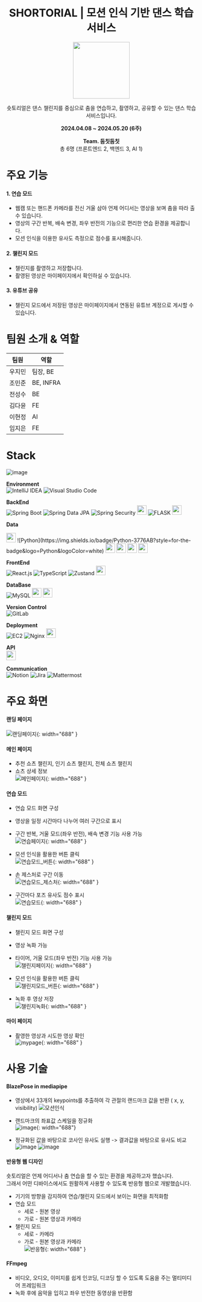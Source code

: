 <div align="center">

# SHORTORIAL | 모션 인식 기반 댄스 학습 서비스

<img src="/uploads/a3e23c258661246bc3789930f2efcc13/logo.png" width="" height="150"></img>

숏토리얼은 댄스 챌린지를 중심으로 춤을 연습하고, 촬영하고, 공유할 수 있는 댄스 학습 서비스입니다.

**2024.04.08 ~ 2024.05.20 (6주)**

**Team. 둠칫둠칫**  
총 6명 (프론트엔드 2, 백엔드 3, AI 1)

</div>

# 주요 기능

#### 1. 연습 모드

- 웹캠 또는 핸드폰 카메라를 전신 거울 삼아 언제 어디서는 영상을 보며 춤을 따라 출 수 있습니다.
- 영상의 구간 반복, 배속 변경, 좌우 반전의 기능으로 편리한 연습 환경을 제공합니다.
- 모션 인식을 이용한 유사도 측정으로 점수를 표시해줍니다.

#### 2. 챌린지 모드

- 챌린지를 촬영하고 저장합니다.
- 촬영된 영상은 마이페이지에서 확인하실 수 있습니다.

#### 3. 유튜브 공유

- 챌린지 모드에서 저장된 영상은 마이페이지에서 연동된 유튜브 계정으로 게시할 수 있습니다.

# 팀원 소개 & 역할

| 팀원   | 역할      |
| ------ | --------- |
| 우지민 | 팀장, BE  |
| 조민준 | BE, INFRA |
| 전성수 | BE        |
| 김다윤 | FE        |
| 이현정 | AI        |
| 임지은 | FE        |

# Stack

![image](/uploads/21d4bd258a58958aa69ed8c6fafd56eb/서비스아키텍처.png)

**Environment**  
![IntelliJ IDEA](https://img.shields.io/badge/IntelliJ%20IDEA-000000.svg?style=for-the-badge&logo=intellij-idea&logoColor=white)
![Visual Studio Code](https://img.shields.io/badge/Visual%20Studio%20Code-007ACC?style=for-the-badge&logo=Visual%20Studio%20Code&logoColor=white)

**BackEnd**  
![Spring Boot](https://img.shields.io/badge/spring%20boot-%236DB33F.svg?style=for-the-badge&logo=springboot&logoColor=white)
![Spring Data JPA](https://img.shields.io/badge/Spring%20Data%20JPA-%236DB33F.svg?style=for-the-badge&logo=spring&logoColor=white)
![Spring Security](https://img.shields.io/badge/Spring%20Security-%236DB33F.svg?style=for-the-badge&logo=spring&logoColor=white)
<img src="https://a11ybadges.com/badge?logo=gradle" height="25"/>
![FLASK](https://img.shields.io/badge/Flask-000000?style=for-the-badge&logo=flask&logoColor=white)
<img src="https://a11ybadges.com/badge?logo=nodedotjs" height="25"/>

**Data**

<img src="https://img.shields.io/badge/Anaconda-44A833?style=flat-square&logo=Anaconda&logoColor=white" height="25"/>  
![Python](https://img.shields.io/badge/Python-3776AB?style=for-the-badge&logo=Python&logoColor=white)
<img src="https://a11ybadges.com/badge?logo=pandas" height="25"/>
<img src="https://a11ybadges.com/badge?logo=numpy" height="25"/>
<img src="https://a11ybadges.com/badge?logo=scikitlearn" height="25"/> <img src="https://a11ybadges.com/badge?logo=scipy" height="25"/>

**FrontEnd**  
![React.js](https://img.shields.io/badge/React-61DAFB?style=for-the-badge&logo=React&logoColor=black)
![TypeScript](https://img.shields.io/badge/Typescript-3178C6?style=for-the-badge&logo=Typescript&logoColor=white)
![Zustand](https://img.shields.io/badge/Zustand-%235B2C6F.svg?style=for-the-badge&logo=React&logoColor=white)
<img src="https://a11ybadges.com/badge?logo=styledcomponents" height="25"/>

**DataBase**  
![MySQL](https://img.shields.io/badge/mysql-%2300f.svg?style=for-the-badge&logo=mysql&logoColor=white)
<img src="https://a11ybadges.com/badge?logo=amazons3" height="25"/>
<img src="https://a11ybadges.com/badge?logo=redis" height="25"/>

**Version Control**  
![GitLab](https://img.shields.io/badge/gitlab-%23181717.svg?style=for-the-badge&logo=gitlab&logoColor=white)

**Deployment**  
![EC2](https://img.shields.io/badge/EC2-%23FF9900.svg?style=for-the-badge&logo=amazonec2&logoColor=white)
![Nginx](https://img.shields.io/badge/Nginx-%23009639.svg?style=for-the-badge&logo=nginx&logoColor=white)
<img src="https://a11ybadges.com/badge?logo=jenkins" height="25"/>

**API**  
<img src="https://a11ybadges.com/badge?logo=youtube" height="25"/>

**Communication**  
![Notion](https://img.shields.io/badge/Notion-000000?style=for-the-badge&logo=Notion&logoColor=white)
![Jira](https://img.shields.io/badge/jira-%230A0FFF.svg?style=for-the-badge&logo=jira&logoColor=white)
![Mattermost](https://img.shields.io/badge/-Mattermost-blue?style=for-the-badge&logo=mattermost&logoColor=white)

# 주요 화면

#### 랜딩 페이지

![랜딩페이지](/uploads/56174d7986671d2201b41b7aa303a1e5/랜딩페이지.gif){: width="688" }

#### 메인 페이지

- 추천 쇼츠 챌린지, 인기 쇼츠 챌린지, 전체 쇼츠 챌린지
- 쇼츠 상세 정보  
  ![메인페이지](/uploads/ac155778e68321c6c917a8540cbadbe7/메인페이지.gif){: width="688" }

#### 연습 모드

- 연습 모드 화면 구성
- 영상을 일정 시간마다 나누어 여러 구간으로 표시
- 구간 반복, 거울 모드(좌우 반전), 배속 변경 기능 사용 가능  
  ![연습페이지](/uploads/750fb15c197e564ab56da0a27a6f3fb3/연습페이지.png){: width="688" }

- 모션 인식을 활용한 버튼 클릭  
  ![연습모드_버튼](/uploads/afafdd4ce87982a8c14000d0ac1c8b47/연습모드_버튼.gif){: width="688" }

- 손 제스처로 구간 이동  
  ![연습모드_제스처](/uploads/ee486e62271755b3e018399152bd0501/연습모드_제스처.gif){: width="688" }

- 구간마다 포즈 유사도 점수 표시  
  ![연습모드](/uploads/d4e0dd66fcd86818fd615a4d3b831a32/연습모드.gif){: width="688" }

#### 챌린지 모드

- 챌린지 모드 화면 구성
- 영상 녹화 가능
- 타이머, 거울 모드(좌우 반전) 기능 사용 가능  
  ![챌린지페이지](/uploads/a27e8b2ac78aa06e9ab1f755e991212d/챌린지페이지.png){: width="688" }

- 모션 인식을 활용한 버튼 클릭  
  ![챌린지모드_버튼](/uploads/29ea128059b6d15f2ac45ad6b0492d5e/챌린지모드_버튼.gif){: width="688" }

- 녹화 후 영상 저장  
  ![챌린지녹화](/uploads/9a87bdf5bedaabede4ee6dfdcc7c4e4c/챌린지녹화.gif){: width="688" }

#### 마이 페이지

- 촬영한 영상과 시도한 영상 확인  
  ![mypage](/uploads/757e7fd8311f4da75c87e7c3f54ad10d/mypage.gif){: width="688" }

# 사용 기술

#### BlazePose in mediapipe

- 영상에서 33개의 keypoints를 추출하여 각 관절의 랜드마크 값을 반환 ( x, y, visibility)
  ![모션인식](/uploads/a861e2b5da7894d45fe27159646a7593/모션인식.gif)

- 랜드마크의 좌표값 스케일을 정규화  
  ![image](/uploads/cdf9142e317cc1ac9ce063a454aa7e76/image.png){: width="688"}

- 정규화된 값을 바탕으로 코사인 유사도 실행 -> 결과값을 바탕으로 유사도 비교  
  ![image](/uploads/5bb2e1d55d665b90993ecfd373847491/image.png)
  ![image](/uploads/9a3c3394352b0c07c56febd64d20076a/image.png)

#### 반응형 웹 디자인

숏토리얼은 언제 어디서나 춤 연습을 할 수 있는 환경을 제공하고자 했습니다.  
그래서 어떤 디바이스에서도 원활하게 사용할 수 있도록 반응형 웹으로 개발했습니다.

- 기기의 방향을 감지하여 연습/챌린지 모드에서 보이는 화면을 최적화함
- 연습 모드
  - 세로 - 원본 영상
  - 가로 - 원본 영상과 카메라
- 챌린지 모드
  - 세로 - 카메라
  - 가로 - 원본 영상과 카메라  
    ![반응형](/uploads/37e7eeb60f4707ee4a0c30b778e2049d/반응형.png){: width="688" }

#### FFmpeg

- 비디오, 오디오, 이미지를 쉽게 인코딩, 디코딩 할 수 있도록 도움을 주는 멀티미디어 프레임워크
- 녹화 후에 음악을 입히고 좌우 반전한 동영상을 반환함
